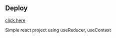 ## Deploy
[click here](https://andrewhelix.github.io/Shop/)

Simple react project using useReducer, useContext
